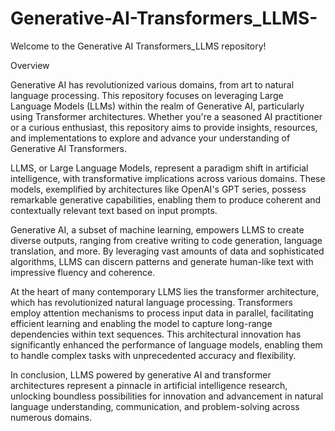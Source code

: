 # Generative-AI-Transformers_LLMS-
Welcome to the Generative AI Transformers_LLMS repository!

Overview

Generative AI has revolutionized various domains, from art to natural language processing. This repository focuses on leveraging Large Language Models (LLMs) within the realm of Generative AI, particularly using Transformer architectures. Whether you're a seasoned AI practitioner or a curious enthusiast, this repository aims to provide insights, resources, and implementations to explore and advance your understanding of Generative AI Transformers.

LLMS, or Large Language Models, represent a paradigm shift in artificial intelligence, with transformative implications across various domains. These models, exemplified by architectures like OpenAI's GPT series, possess remarkable generative capabilities, enabling them to produce coherent and contextually relevant text based on input prompts.

Generative AI, a subset of machine learning, empowers LLMS to create diverse outputs, ranging from creative writing to code generation, language translation, and more. By leveraging vast amounts of data and sophisticated algorithms, LLMS can discern patterns and generate human-like text with impressive fluency and coherence.

At the heart of many contemporary LLMS lies the transformer architecture, which has revolutionized natural language processing. Transformers employ attention mechanisms to process input data in parallel, facilitating efficient learning and enabling the model to capture long-range dependencies within text sequences. This architectural innovation has significantly enhanced the performance of language models, enabling them to handle complex tasks with unprecedented accuracy and flexibility.

In conclusion, LLMS powered by generative AI and transformer architectures represent a pinnacle in artificial intelligence research, unlocking boundless possibilities for innovation and advancement in natural language understanding, communication, and problem-solving across numerous domains.






